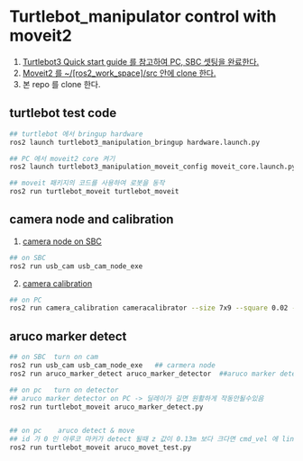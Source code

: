 # Turtlebot_manipulator control with moveit2 

1. [Turtlebot3 Quick start guide 를 참고하여 PC, SBC 셋팅을 완료한다.](https://emanual.robotis.com/docs/en/platform/turtlebot3/quick-start/)
2. [Moveit2 를 ~/[ros2_work_space]/src 안에 clone 한다.](https://moveit.picknik.ai/main/doc/tutorials/getting_started/getting_started.html)
3. 본 repo 를 clone 한다.

## turtlebot test code
``` bash
## turtlebot 에서 bringup hardware
ros2 launch turtlebot3_manipulation_bringup hardware.launch.py

## PC 에서 moveit2 core 켜기
ros2 launch turtlebot3_manipulation_moveit_config moveit_core.launch.py 

## moveit 패키지의 코드를 사용하여 로봇을 동작
ros2 run turtlebot_moveit turtlebot_moveit
```


## camera node and calibration
1. [camera node on SBC](https://github.com/ros-drivers/usb_cam)
```bash
## on SBC
ros2 run usb_cam usb_cam_node_exe
```

2. [camera calibration](https://docs.nav2.org/tutorials/docs/camera_calibration.html)
```bash
## on PC
ros2 run camera_calibration cameracalibrator --size 7x9 --square 0.02 --ros-args -r image:=/image_raw
```


## aruco marker detect
``` bash
## on SBC  turn on cam 
ros2 run usb_cam usb_cam_node_exe   ## carmera node
ros2 run aruco_marker_detect aruco_marker_detector  ##aruco marker detector on SBC

## on pc   turn on detector
## aruco marker detector on PC -> 딜레이가 길면 원활하게 작동안될수있음
ros2 run turtlebot_moveit aruco_marker_detect.py    


## on pc    aruco detect & move
## id 가 0 인 아루코 마커가 detect 될때 z 값이 0.13m 보다 크다면 cmd_vel 에 linear_x = 0.15 를 publish 함
ros2 run turtlebot_moveit aruco_movet_test.py


```